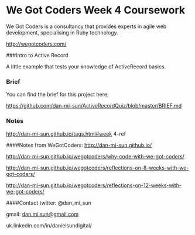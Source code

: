 # We Got Coders Week 4 Coursework

We Got Coders is a consultancy that provides experts in agile web development, specialising in Ruby technology.

http://wegotcoders.com/

###Intro to Active Record

A little example that tests your knowledge of ActiveRecord basics.

### Brief

You can find the brief for this project here:

https://github.com/dan-mi-sun/ActiveRecordQuiz/blob/master/BRIEF.md

### Notes
http://dan-mi-sun.github.io/tags.html#week 4-ref

####Notes from WeGotCoders:
http://dan-mi-sun.github.io/

http://dan-mi-sun.github.io/wegotcoders/why-code-with-we-got-coders/

http://dan-mi-sun.github.io/wegotcoders/reflections-on-8-weeks-with-we-got-coders/

http://dan-mi-sun.github.io/wegotcoders/reflections-on-12-weeks-with-we-got-coders/


####Contact
twitter: @dan_mi_sun

gmail: dan.mi.sun@gmail.com

uk.linkedin.com/in/danielsundigital/
